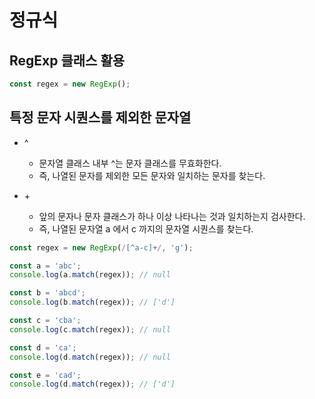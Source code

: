 # 정규식

## RegExp 클래스 활용

```javascript
const regex = new RegExp();
```

## 특정 문자 시퀀스를 제외한 문자열

- ^

  - 문자열 클래스 내부 ^는 문자 클래스를 무효화한다.
  - 즉, 나열된 문자를 제외한 모든 문자와 일치하는 문자를 찾는다.

- \+
  - 앞의 문자나 문자 클래스가 하나 이상 나타나는 것과 일치하는지 검사한다.
  - 즉, 나열된 문자열 a 에서 c 까지의 문자열 시퀀스를 찾는다.

```javascript
const regex = new RegExp(/[^a-c]+/, 'g');

const a = 'abc';
console.log(a.match(regex)); // null

const b = 'abcd';
console.log(b.match(regex)); // ['d']

const c = 'cba';
console.log(c.match(regex)); // null

const d = 'ca';
console.log(d.match(regex)); // null

const e = 'cad';
console.log(d.match(regex)); // ['d']
```
